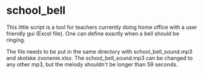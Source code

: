 # school_bell
This little script is a tool for teachers currently doing home office with a user friendly gui (Excel file). One can define exactly when a bell should be ringing.

The file needs to be put in the same directory with school_bell_sound.mp3 and skolske zvonenie.xlsx.
The school_bell_sound.mp3 can be changed to any other mp3, but the melody shouldn't be longer than 59 seconds.